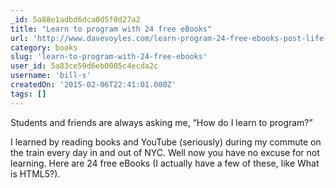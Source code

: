 ```yaml
---
_id: 5a88e1adbd6dca0d5f0d27a2
title: "Learn to program with 24 free eBooks"
url: 'http://www.davevoyles.com/learn-program-24-free-ebooks-post-life-hacker/'
category: books
slug: 'learn-to-program-with-24-free-ebooks'
user_id: 5a83ce59d6eb0005c4ecda2c
username: 'bill-s'
createdOn: '2015-02-06T22:41:01.000Z'
tags: []
---
```


Students and friends are always asking me, “How do I learn to program?”

I learned by reading books and YouTube (seriously) during my commute on the train every day in and out of NYC. Well now you have no excuse for not learning. Here are 24 free eBooks (I actually have a few of these, like What is HTML5?).
